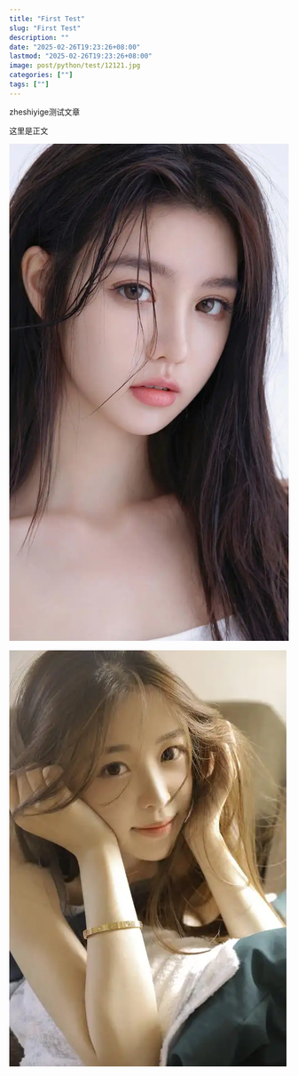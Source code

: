 ```yaml
---
title: "First Test"
slug: "First Test"
description: ""
date: "2025-02-26T19:23:26+08:00"
lastmod: "2025-02-26T19:23:26+08:00"
image: post/python/test/12121.jpg
categories: [""]
tags: [""]
---
```

zheshiyige测试文章

<!--more-->

这里是正文

![](12121.jpg)



![](12120.jpg)





